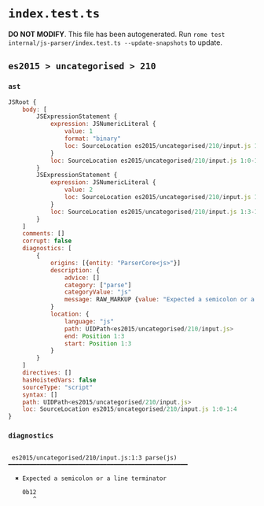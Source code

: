 # `index.test.ts`

**DO NOT MODIFY**. This file has been autogenerated. Run `rome test internal/js-parser/index.test.ts --update-snapshots` to update.

## `es2015 > uncategorised > 210`

### `ast`

```javascript
JSRoot {
	body: [
		JSExpressionStatement {
			expression: JSNumericLiteral {
				value: 1
				format: "binary"
				loc: SourceLocation es2015/uncategorised/210/input.js 1:0-1:3
			}
			loc: SourceLocation es2015/uncategorised/210/input.js 1:0-1:3
		}
		JSExpressionStatement {
			expression: JSNumericLiteral {
				value: 2
				loc: SourceLocation es2015/uncategorised/210/input.js 1:3-1:4
			}
			loc: SourceLocation es2015/uncategorised/210/input.js 1:3-1:4
		}
	]
	comments: []
	corrupt: false
	diagnostics: [
		{
			origins: [{entity: "ParserCore<js>"}]
			description: {
				advice: []
				category: ["parse"]
				categoryValue: "js"
				message: RAW_MARKUP {value: "Expected a semicolon or a line terminator"}
			}
			location: {
				language: "js"
				path: UIDPath<es2015/uncategorised/210/input.js>
				end: Position 1:3
				start: Position 1:3
			}
		}
	]
	directives: []
	hasHoistedVars: false
	sourceType: "script"
	syntax: []
	path: UIDPath<es2015/uncategorised/210/input.js>
	loc: SourceLocation es2015/uncategorised/210/input.js 1:0-1:4
}
```

### `diagnostics`

```

 es2015/uncategorised/210/input.js:1:3 parse(js) ━━━━━━━━━━━━━━━━━━━━━━━━━━━━━━━━━━━━━━━━━━━━━━━━━━━

  ✖ Expected a semicolon or a line terminator

    0b12
       ^


```
